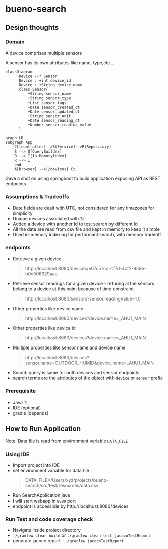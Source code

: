 # bueno-search

## Design thoughts

### Domain

A device comprises multiple sensors

A sensor has its own attributes like name, type,etc...

```mermaid
classDiagram
      Device --* Sensor
      Device : +int device_id
      Device : +String device_name
      class Sensor{
          +String sensor_name
          +String sensor_type
          +List sensor_tags
          +Date sensor_created_dt
          +Date sensor_updated_dt
          +String sensor_unit
          +Date sensor_reading_dt
          +Number sensor_reading_value
      }
```

```mermaid
graph LR
subgraph App
    Ct[controller]-->S[Service]-->R[Repository]
    S --> Q[QueryBuilder]
    Q --> I[In-MemoryIndex]
    R --> I
    end
    A[Browser] -->|/devices| Ct
```

Gave a shot on using springboot to build application exposing API as REST endpoints

### Assumptions & Tradeoffs

* Date fields are dealt with UTC, not considered for any timezones for simplicity
* Unique devices associated with `Id`
* Added a device with another Id to test search by different Id
* All the date are read from csv file and kept in memory to keep it simple
* Used in-memory indexing for performant search, with memory tradeoff

### endpoints

- Retrieve a given device
  > http://localhost:8080/devices/e07c57cc-cf7d-4cf2-959e-b0d506929aae

- Retrieve sensor readings for a given device - returnig al the sensors belong to a device at this point because of time
  constraint
  > http://localhost:8080/sensors?sensor.readingValue=1.0

- Other properties like device name
  > http://localhost:8080/devices?device.name=_AHU1_MAIN

- Other properties like device id
  > http://localhost:8080/devices?device.name=_AHU1_MAIN

- Multiple properties like sensor name and device name
  > http://localhost:8080/devices?sensor.name=OUTDOOR_HUMID&device.name=_AHU1_MAIN

* Search query is same for both devices and sensor endpoints
* search terms are the attributes of the object with `device` or `sensor` prefix

### Prerequisite

* Java 11,
* IDE (optional)
* gradle (depends)

## How to Run Application

Note: Data file is read from environment variable `DATA_FILE`

### Using IDE

* Import project into IDE
* set environment variable for data file
  > DATA_FILE=/Users/xyz/projects/bueno-search/src/test/resources/data.csv
* Run SearchApplication.java
* I will start webapp in `8080` port
* endpoint is accessible by http://localhost:8080/devices

### Run Test and code coverage check

* Navigate inside project directory
* `./gradlew clean build` or `./gradlew clean test jacocoTestReport`
* generate jacoco report - `./gradlew jacocoTestReport`

  